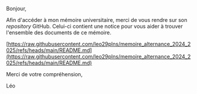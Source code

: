 Bonjour,

Afin d'accéder à mon mémoire universitaire, merci de vous rendre sur son _repository_ GitHub. Celui-ci contient une notice pour vous aider à trouver l'ensemble des documents de ce mémoire.

[https://raw.githubusercontent.com/leo29plns/memoire_alternance_2024_2025/refs/heads/main/README.md](https://raw.githubusercontent.com/leo29plns/memoire_alternance_2024_2025/refs/heads/main/README.md)

Merci de votre compréhension,

Léo